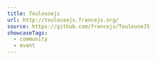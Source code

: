 ```yaml
---
title: Toulousejs
url: http://toulousejs.francejs.org/
source: https://github.com/francejs/ToulouseJS
showcaseTags:
  - community
  - event
---
```

